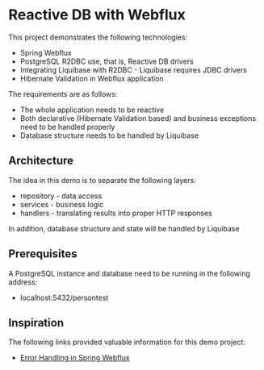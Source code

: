 # Reactive DB with Webflux
This project demonstrates the following technologies:
* Spring Webflux
* PostgreSQL R2DBC use, that is, Reactive DB drivers
* Integrating Liquibase with R2DBC - Liquibase requires JDBC drivers
* Hibernate Validation in Webflux application

The requirements are as follows:
* The whole application needs to be reactive
* Both declarative (Hibernate Validation  based) and business exceptions need to be handled properly
* Database structure needs to be handled by Liquibase

## Architecture
The idea in this demo is to separate the following layers:
* repository - data access
* services - business logic
* handlers - translating results into proper HTTP responses

In addition, database structure and state will be handled by Liquibase

## Prerequisites
A PostgreSQL instance and database need to be running in the following address:
* localhost:5432/persontest

## Inspiration
The following links provided valuable information for this demo project:
* [Error Handling in Spring Webflux](https://dzone.com/articles/error-handling-in-spring-webflux)

